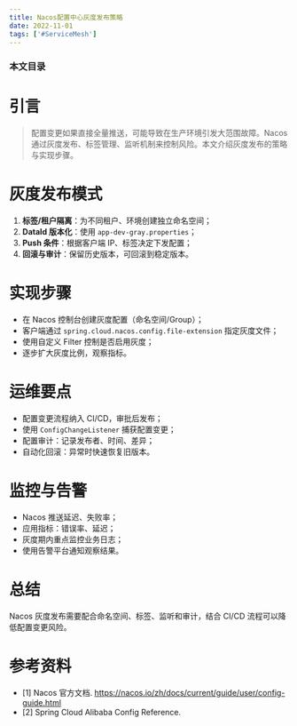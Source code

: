 ```yaml
---
title: Nacos配置中心灰度发布策略
date: 2022-11-01
tags: ['#ServiceMesh']
---
```


### 本文目录
<!-- toc -->

# 引言
> 配置变更如果直接全量推送，可能导致在生产环境引发大范围故障。Nacos 通过灰度发布、标签管理、监听机制来控制风险。本文介绍灰度发布的策略与实现步骤。

# 灰度发布模式
1. **标签/租户隔离**：为不同租户、环境创建独立命名空间；
2. **DataId 版本化**：使用 `app-dev-gray.properties`；
3. **Push 条件**：根据客户端 IP、标签决定下发配置；
4. **回滚与审计**：保留历史版本，可回滚到稳定版本。

# 实现步骤
- 在 Nacos 控制台创建灰度配置（命名空间/Group）；
- 客户端通过 `spring.cloud.nacos.config.file-extension` 指定灰度文件；
- 使用自定义 Filter 控制是否启用灰度；
- 逐步扩大灰度比例，观察指标。

# 运维要点
- 配置变更流程纳入 CI/CD，审批后发布；
- 使用 `ConfigChangeListener` 捕获配置变更；
- 配置审计：记录发布者、时间、差异；
- 自动化回滚：异常时快速恢复旧版本。

# 监控与告警
- Nacos 推送延迟、失败率；
- 应用指标：错误率、延迟；
- 灰度期内重点监控业务日志；
- 使用告警平台通知观察结果。

# 总结
Nacos 灰度发布需要配合命名空间、标签、监听和审计，结合 CI/CD 流程可以降低配置变更风险。

# 参考资料
- [1] Nacos 官方文档. https://nacos.io/zh/docs/current/guide/user/config-guide.html
- [2] Spring Cloud Alibaba Config Reference.

